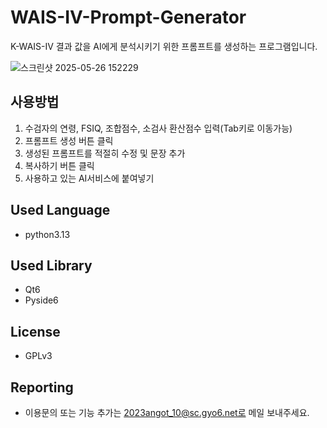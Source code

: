 # WAIS-IV-Prompt-Generator
K-WAIS-IV 결과 값을 AI에게 분석시키기 위한 프롬프트를 생성하는 프로그램입니다.

![스크린샷 2025-05-26 152229](https://github.com/user-attachments/assets/0b341ec7-b667-4ade-be94-2ec63ae167b9)

## 사용방법
 1. 수검자의 연령, FSIQ, 조합점수, 소검사 환산점수 입력(Tab키로 이동가능)
 2. 프롬프트 생성 버튼 클릭
 3. 생성된 프롬프트를 적절히 수정 및 문장 추가
 4. 복사하기 버튼 클릭
 5. 사용하고 있는 AI서비스에 붙여넣기

## Used Language
 - python3.13

## Used Library
 - Qt6
 - Pyside6

## License
 - GPLv3
 
## Reporting
 - 이용문의 또는 기능 추가는 2023angot_10@sc.gyo6.net로 메일 보내주세요.

